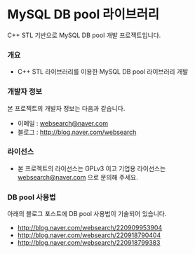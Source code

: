 ﻿# MySQL DB pool 라이브러리
C++ STL 기반으로 MySQL DB pool 개발 프로젝트입니다.

### 개요

* C++ STL 라이브러리를 이용한 MySQL DB pool 라이브러리 개발
 
### 개발자 정보
본 프로젝트의 개발자 정보는 다음과 같습니다.

* 이메일 : websearch@naver.com
* 블로그 : http://blog.naver.com/websearch

### 라이선스

* 본 프로젝트의 라이선스는 GPLv3 이고 기업용 라이선스는 websearch@naver.com 으로 문의해 주세요.

### DB pool 사용법
아래의 블로그 포스트에 DB pool 사용법이 기술되어 있습니다.

* http://blog.naver.com/websearch/220909953904
* http://blog.naver.com/websearch/220918790404
* http://blog.naver.com/websearch/220918799383
